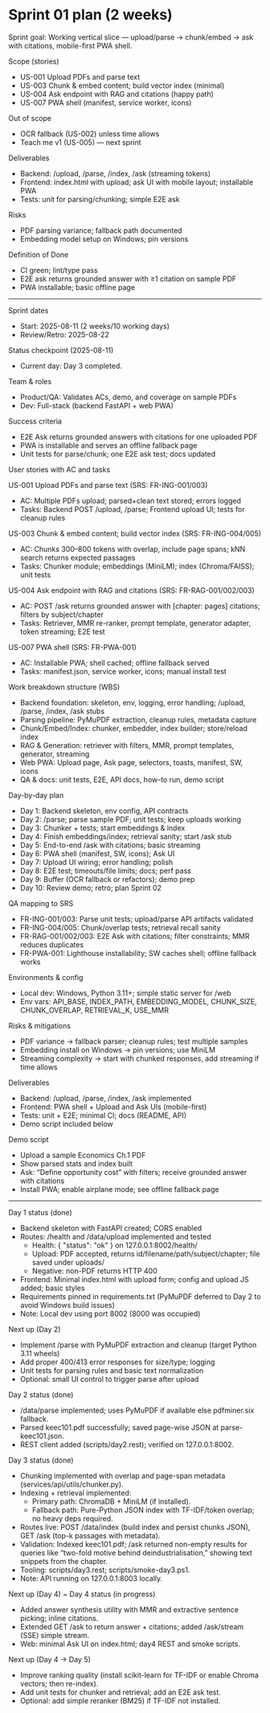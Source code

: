 # Sprint 01 plan (2 weeks)

Sprint goal: Working vertical slice — upload/parse → chunk/embed → ask with citations, mobile-first PWA shell.

Scope (stories)
- US-001 Upload PDFs and parse text
- US-003 Chunk & embed content; build vector index (minimal)
- US-004 Ask endpoint with RAG and citations (happy path)
- US-007 PWA shell (manifest, service worker, icons)

Out of scope
- OCR fallback (US-002) unless time allows
- Teach me v1 (US-005) — next sprint

Deliverables
- Backend: /upload, /parse, /index, /ask (streaming tokens)
- Frontend: index.html with upload; ask UI with mobile layout; installable PWA
- Tests: unit for parsing/chunking; simple E2E ask

Risks
- PDF parsing variance; fallback path documented
- Embedding model setup on Windows; pin versions

Definition of Done
- CI green; lint/type pass
- E2E ask returns grounded answer with ≥1 citation on sample PDF
- PWA installable; basic offline page

---

Sprint dates
- Start: 2025-08-11 (2 weeks/10 working days)
- Review/Retro: 2025-08-22

Status checkpoint (2025-08-11)
- Current day: Day 3 completed.

Team & roles
- Product/QA: Validates ACs, demo, and coverage on sample PDFs
- Dev: Full-stack (backend FastAPI + web PWA)

Success criteria
- E2E Ask returns grounded answers with citations for one uploaded PDF
- PWA is installable and serves an offline fallback page
- Unit tests for parse/chunk; one E2E ask test; docs updated

User stories with AC and tasks

US-001 Upload PDFs and parse text (SRS: FR-ING-001/003)
- AC: Multiple PDFs upload; parsed+clean text stored; errors logged
- Tasks: Backend POST /upload, /parse; Frontend upload UI; tests for cleanup rules

US-003 Chunk & embed content; build vector index (SRS: FR-ING-004/005)
- AC: Chunks 300–800 tokens with overlap, include page spans; kNN search returns expected passages
- Tasks: Chunker module; embeddings (MiniLM); index (Chroma/FAISS); unit tests

US-004 Ask endpoint with RAG and citations (SRS: FR-RAG-001/002/003)
- AC: POST /ask returns grounded answer with [chapter: pages] citations; filters by subject/chapter
- Tasks: Retriever, MMR re-ranker, prompt template, generator adapter, token streaming; E2E test

US-007 PWA shell (SRS: FR-PWA-001)
- AC: Installable PWA; shell cached; offline fallback served
- Tasks: manifest.json, service worker, icons; manual install test

Work breakdown structure (WBS)
- Backend foundation: skeleton, env, logging, error handling; /upload, /parse, /index, /ask stubs
- Parsing pipeline: PyMuPDF extraction, cleanup rules, metadata capture
- Chunk/Embed/Index: chunker, embedder, index builder; store/reload index
- RAG & Generation: retriever with filters, MMR, prompt templates, generator, streaming
- Web PWA: Upload page, Ask page, selectors, toasts, manifest, SW, icons
- QA & docs: unit tests, E2E, API docs, how-to run, demo script

Day-by-day plan
- Day 1: Backend skeleton, env config, API contracts
- Day 2: /parse; parse sample PDF; unit tests; keep uploads working
- Day 3: Chunker + tests; start embeddings & index
- Day 4: Finish embeddings/index; retrieval sanity; start /ask stub
- Day 5: End-to-end /ask with citations; basic streaming
- Day 6: PWA shell (manifest, SW, icons); Ask UI
- Day 7: Upload UI wiring; error handling; polish
- Day 8: E2E test; timeouts/file limits; docs; perf pass
- Day 9: Buffer (OCR fallback or refactors); demo prep
- Day 10: Review demo; retro; plan Sprint 02

QA mapping to SRS
- FR-ING-001/003: Parse unit tests; upload/parse API artifacts validated
- FR-ING-004/005: Chunk/overlap tests; retrieval recall sanity
- FR-RAG-001/002/003: E2E Ask with citations; filter constraints; MMR reduces duplicates
- FR-PWA-001: Lighthouse installability; SW caches shell; offline fallback works

Environments & config
- Local dev: Windows, Python 3.11+; simple static server for /web
- Env vars: API_BASE, INDEX_PATH, EMBEDDING_MODEL, CHUNK_SIZE, CHUNK_OVERLAP, RETRIEVAL_K, USE_MMR

Risks & mitigations
- PDF variance → fallback parser; cleanup rules; test multiple samples
- Embedding install on Windows → pin versions; use MiniLM
- Streaming complexity → start with chunked responses, add streaming if time allows

Deliverables
- Backend: /upload, /parse, /index, /ask implemented
- Frontend: PWA shell + Upload and Ask UIs (mobile-first)
- Tests: unit + E2E; minimal CI; docs (README, API)
- Demo script included below

Demo script
- Upload a sample Economics Ch.1 PDF
- Show parsed stats and index built
- Ask: “Define opportunity cost” with filters; receive grounded answer with citations
- Install PWA; enable airplane mode; see offline fallback page

---

Day 1 status (done)
- Backend skeleton with FastAPI created; CORS enabled
- Routes: /health and /data/upload implemented and tested
	- Health: { "status": "ok" } on 127.0.0.1:8002/health/
	- Upload: PDF accepted, returns id/filename/path/subject/chapter; file saved under uploads/
	- Negative: non-PDF returns HTTP 400
- Frontend: Minimal index.html with upload form; config and upload JS added; basic styles
- Requirements pinned in requirements.txt (PyMuPDF deferred to Day 2 to avoid Windows build issues)
- Note: Local dev using port 8002 (8000 was occupied)

Next up (Day 2)
- Implement /parse with PyMuPDF extraction and cleanup (target Python 3.11 wheels)
- Add proper 400/413 error responses for size/type; logging
- Unit tests for parsing rules and basic text normalization
- Optional: small UI control to trigger parse after upload

Day 2 status (done)
- /data/parse implemented; uses PyMuPDF if available else pdfminer.six fallback.
- Parsed keec101.pdf successfully; saved page-wise JSON at parse-keec101.json.
- REST client added (scripts/day2.rest); verified on 127.0.0.1:8002.

Day 3 status (done)
- Chunking implemented with overlap and page-span metadata (services/api/utils/chunker.py).
- Indexing + retrieval implemented:
	- Primary path: ChromaDB + MiniLM (if installed).
	- Fallback path: Pure-Python JSON index with TF-IDF/token overlap; no heavy deps required.
- Routes live: POST /data/index (build index and persist chunks JSON), GET /ask (top-k passages with metadata).
- Validation: Indexed keec101.pdf; /ask returned non-empty results for queries like “two-fold motive behind deindustrialisation,” showing text snippets from the chapter.
- Tooling: scripts/day3.rest; scripts/smoke-day3.ps1.
- Note: API running on 127.0.0.1:8003 locally.

Next up (Day 4)
~ Day 4 status (in progress)
- Added answer synthesis utility with MMR and extractive sentence picking; inline citations.
- Extended GET /ask to return answer + citations; added /ask/stream (SSE) simple stream.
- Web: minimal Ask UI on index.html; day4 REST and smoke scripts.

Next up (Day 4 → Day 5)
- Improve ranking quality (install scikit-learn for TF-IDF or enable Chroma vectors; then re-index).
- Add unit tests for chunker and retrieval; add an E2E ask test.
- Optional: add simple reranker (BM25) if TF-IDF not installed.
